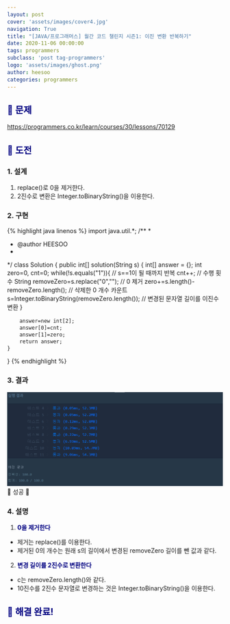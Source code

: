 ```yaml
---
layout: post
cover: 'assets/images/cover4.jpg'
navigation: True
title: "[JAVA/프로그래머스] 월간 코드 챌린지 시즌1: 이진 변환 반복하기"
date: 2020-11-06 00:00:00
tags: programmers
subclass: 'post tag-programmers'
logo: 'assets/images/ghost.png'
author: heesoo
categories: programmers
---
```

## <span style="color:navy">👀 문제</span>
<https://programmers.co.kr/learn/courses/30/lessons/70129>

## <span style="color:navy">👊 도전</span>

### 1. 설계
1. replace()로 0을 제거한다.
2. 2진수로 변환은 Integer.toBinaryString()을 이용한다.

### 2. 구현 
{% highlight java linenos %}
import java.util.*;
/**
 *
 * @author HEESOO
 *
 */
class Solution {
    public int[] solution(String s) {
        int[] answer = {};
        int zero=0, cnt=0;
        while(!s.equals("1")){ // s==1이 될 때까지 반복
            cnt++; // 수행 횟수
            String removeZero=s.replace("0",""); // 0 제거
            zero+=s.length()-removeZero.length(); // 삭제한 0 개수 카운트
            s=Integer.toBinaryString(removeZero.length()); // 변경된 문자열 길이를 이진수 변환
        }
        
        answer=new int[2];
        answer[0]=cnt;
        answer[1]=zero;
        return answer;
    }
}
{% endhighlight %}

### 3. 결과
![실행결과](./assets/images/201106_1.PNG)
🤟 성공 🤟  


### 4. 설명
1. **<span style="color:navy">0을 제거한다</span>**
- 제거는 replace()를 이용한다.
- 제거된 0의 개수는 원래 s의 길이에서 변경된 removeZero 길이를 뺀 값과 같다.

2. **<span style="color:navy">변경 길이를 2진수로 변환한다</span>**
- c는 removeZero.length()와 같다.
- 10진수를 2진수 문자열로 변경하는 것은 Integer.toBinaryString()을 이용한다.

  
## <span style="color:navy">👏 해결 완료!</span>